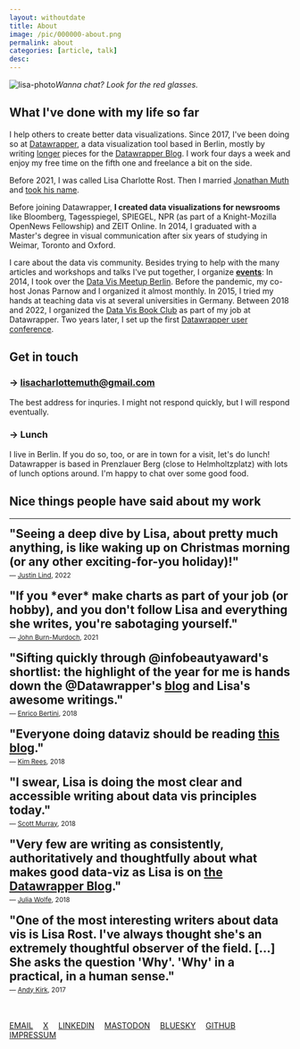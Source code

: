 ```yaml
---
layout: withoutdate
title: About
image: /pic/000000-about.png
permalink: about
categories: [article, talk]
desc:
---
```


![lisa-photo](/pic/0000-lisahead3.jpg)*Wanna chat? Look for the red glasses.*

## What I've done with my life so far

I help others to create better data visualizations. Since 2017, I've been doing so at [Datawrapper](https://www.datawrapper.de/), a data visualization tool based in Berlin, mostly by writing [longer](https://www.datawrapper.de/blog/category/datavis-dos-and-donts/) pieces for the [Datawrapper Blog](https://www.datawrapper.de/blog/). I work four days a week and enjoy my free time on the fifth one and freelance a bit on the side.

Before 2021, I was called Lisa Charlotte Rost. Then I married [Jonathan Muth](https://jonathanmuth.com/) and [took his name](https://lisacharlottemuth.com/muth).

Before joining Datawrapper, **I created data visualizations for newsrooms** like Bloomberg, Tagesspiegel, SPIEGEL, NPR (as part of a Knight-Mozilla OpenNews Fellowship) and ZEIT Online. In 2014, I graduated with a Master's degree in visual communication after six years of studying in Weimar, Toronto and Oxford.

I care about the data vis community. Besides trying to help with the many articles and workshops and talks I've put together, I organize [**events**](/events): In 2014, I took over the [Data Vis Meetup Berlin](/datavismeetup). Before the pandemic, my co-host Jonas Parnow and I organized it almost monthly. In 2015, I tried my hands at teaching data vis at several universities in Germany. Between 2018 and 2022, I organized the [Data Vis Book Club](/datavisbookclub) as part of my job at Datawrapper. Two years later, I set up the first [Datawrapper user conference](/unwrapped).


## Get in touch

### &rarr;  [lisacharlottemuth@gmail.com](mailto:lisacharlottemuth@gmail.com)
The best address for inquries. I might not respond quickly, but I will respond eventually.

### &rarr;  Lunch
I live in Berlin. If you do so, too, or are in town for a visit, let's do lunch! Datawrapper is based in Prenzlauer Berg (close to Helmholtzplatz) with lots of lunch options around. I'm happy to chat over some good food.


## Nice things people have said about my work
<hr>
<p>

<h2 style="margin-top: 0px; margin-bottom: 5px;">"Seeing a deep dive by Lisa, about pretty much anything, is like waking up on Christmas morning (or any other exciting-for-you holiday)!"</h2>
<small>— <a href="https://twitter.com/montanajustin/status/1569327921881567234">Justin Lind</a>, 2022</small><br><br>

<h2 style="margin-top: 0px; margin-bottom: 5px;">"If you *ever* make charts as part of your job (or hobby), and you don't follow Lisa and everything she writes, you're sabotaging yourself."</h2>
<small>— <a href="https://twitter.com/jburnmurdoch/status/1372131687585488896">John Burn-Murdoch</a>, 2021</small><br><br>

<h2 style="margin-top: 0px; margin-bottom: 5px;">"Sifting quickly through @infobeautyaward's shortlist: the highlight of the year for me is hands down the @Datawrapper's <a href="https://www.datawrapper.de/blog/">blog</a> and Lisa's awesome writings."</h2>
<small>— <a href="https://twitter.com/FILWD/status/1050209621980446721">Enrico Bertini</a>, 2018</small><br><br>

<h2 style="margin-top: 0px; margin-bottom: 5px;">"Everyone doing dataviz should be reading <a href="https://www.datawrapper.de/blog/">this blog</a>."</h2>
<small>— <a href="https://twitter.com/krees/status/976422988508794880">Kim Rees</a>, 2018</small><br><br>

<h2 style="margin-top: 0px; margin-bottom: 5px;">"I swear, Lisa is doing the most clear and accessible writing about data vis principles today."</h2>   <small>— <a href="https://vis.social/@scott/100005444529064633">Scott Murray</a>, 2018</small><br><br>

<h2 style="margin-top: 0px; margin-bottom: 5px;">"Very few are writing as consistently, authoritatively and thoughtfully about what makes good data-viz as Lisa is on <a href="https://www.datawrapper.de/blog/">the Datawrapper Blog</a>."</h2>   <small>— <a href="https://twitter.com/juruwolfe/status/1052542325673615360">Julia Wolfe</a>, 2018</small><br><br>

<h2 style="margin-top: 0px; margin-bottom: 5px;">"One of the most interesting writers about data vis is Lisa Rost. I've always thought she's an extremely thoughtful observer of the field. [...] She asks the question 'Why'. 'Why' in a practical, in a human sense."</h2>   <small>— <a href="https://policyviz.com/podcast/episode-108-andy-kirk/">Andy Kirk</a>, 2017</small><br><br>

</p>

<br>

<div class="sidebar-text">
      <a href="mailto:lisacharlottemuth@gmail.com">EMAIL</a>&emsp;
      <a href="https://x.com/lisacmuth" target="_blank">X</a>&emsp;
      <a href="https://www.linkedin.com/in/lisacmuth/" target="_blank">LINKEDIN</a>&emsp;
      <a href="https://vis.social/@lisacmuth" target="_blank">MASTODON</a>&emsp;
      <a href="https://bsky.app/profile/lisacmuth.bsky.social" target="_blank">BLUESKY</a>&emsp;
      <a href="https://github.com/lisacharlotterost" target="_blank">GITHUB</a>&emsp;
      <a href="/impressum.html">IMPRESSUM</a>
    </div><br><br>
